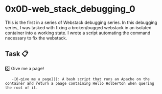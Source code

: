 # 0x0D-web_stack_debugging_0

This is the first in a series of Webstack debugging series. In this debugging series, I was tasked with fixing a broken/bugged webstack in an isolated container into a working state. I wrote a script automating the command necessary to fix the webstack.

## Task :clipboard:

:zero: Give me a page!

       -[0-give_me_a_page](): A bash script that runs an Apache on the container and return a paage containing Hello Holberton when quering the root of it.
